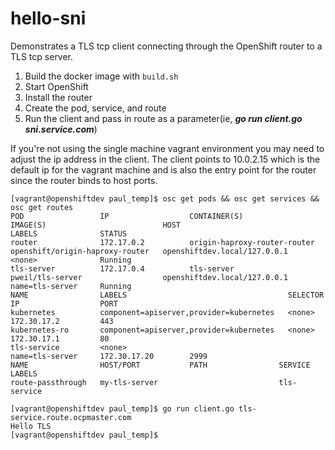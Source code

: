 # hello-sni

Demonstrates a TLS tcp client connecting through the OpenShift router to a TLS tcp server.

1.  Build the docker image with `build.sh`
1.  Start OpenShift
1.  Install the router
1.  Create the pod, service, and route
1.  Run the client and pass in route as a parameter(ie, ***go run client.go sni.service.com***)

If you're not using the single machine vagrant environment you may need to adjust the ip address in the client.  The client
points to 10.0.2.15 which is the default ip for the vagrant machine and is also the entry point for the router since the
router binds to host ports.

```
[vagrant@openshiftdev paul_temp]$ osc get pods && osc get services && osc get routes
POD                 IP                  CONTAINER(S)                   IMAGE(S)                          HOST                           LABELS              STATUS
router              172.17.0.2          origin-haproxy-router-router   openshift/origin-haproxy-router   openshiftdev.local/127.0.0.1   <none>              Running
tls-server          172.17.0.4          tls-server                     pweil/tls-server                  openshiftdev.local/127.0.0.1   name=tls-server     Running
NAME                LABELS                                    SELECTOR            IP                  PORT
kubernetes          component=apiserver,provider=kubernetes   <none>              172.30.17.2         443
kubernetes-ro       component=apiserver,provider=kubernetes   <none>              172.30.17.1         80
tls-service         <none>                                    name=tls-server     172.30.17.20        2999
NAME                HOST/PORT           PATH                SERVICE             LABELS
route-passthrough   my-tls-server                           tls-service   

[vagrant@openshiftdev paul_temp]$ go run client.go tls-service.route.ocpmaster.com
Hello TLS
[vagrant@openshiftdev paul_temp]$
```
